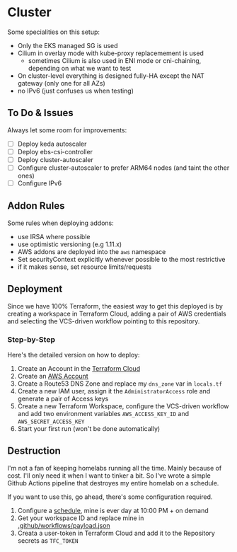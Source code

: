 # Cluster

Some specialities on this setup:

- Only the EKS managed SG is used
- Cilium in overlay mode with kube-proxy replacemement is used 
  - sometimes Cilium is also used in ENI mode or cni-chaining, depending on what we want to test
- On cluster-level everything is designed fully-HA except the NAT gateway (only one for all AZs)
- no IPv6 (just confuses us when testing)

## To Do & Issues

Always let some room for improvements:

- [ ] Deploy keda autoscaler
- [ ] Deploy ebs-csi-controller
- [ ] Deploy cluster-autoscaler
- [ ] Configure cluster-autoscaler to prefer ARM64 nodes (and taint the other ones)
- [ ] Configure IPv6 

## Addon Rules

Some rules when deploying addons:
- use IRSA where possible
- use optimistic versioning (e.g 1.11.x)
- AWS addons are deployed into the `aws` namespace
- Set securityContext explicitly whenever possible to the most restrictive
- if it makes sense, set resource limits/requests

## Deployment

Since we have 100% Terraform, the easiest way to get this deployed is by creating a workspace in Terraform Cloud, adding a pair of AWS credentials and selecting the VCS-driven workflow pointing to this repository.

### Step-by-Step

Here's the detailed version on how to deploy:

1. Create an Account in the [Terraform Cloud](https://app.terraform.io)
2. Create an [AWS Account](https://aws.amazon.com)
3. Create a Route53 DNS Zone and replace my `dns_zone` var in `locals.tf`
4. Create a new IAM user, assign it the `AdministratorAccess` role and generate a pair of Access keys
5. Create a new Terraform Workspace, configure the VCS-driven workflow and add two environment variables `AWS_ACCESS_KEY_ID` and `AWS_SECRET_ACCESS_KEY`
6. Start your first run (won't be done automatically)

## Destruction

I'm not a fan of keeping homelabs running all the time. Mainly because of cost. I'll only need it when I want to tinker a bit. So I've wrote a simple Github Actions pipeline that destroyes my entire homelab on a schedule.

If you want to use this, go ahead, there's some configuration required.

1. Configure a [schedule](./.github/workflows/destroy.yml), mine is ever day at 10:00 PM + on demand
2. Get your workspace ID and replace mine in [.github/workflows/payload.json](./.github/workflows/payload.json)
3. Creata a user-token in Terraform Cloud and add it to the Repository secrets as `TFC_TOKEN`